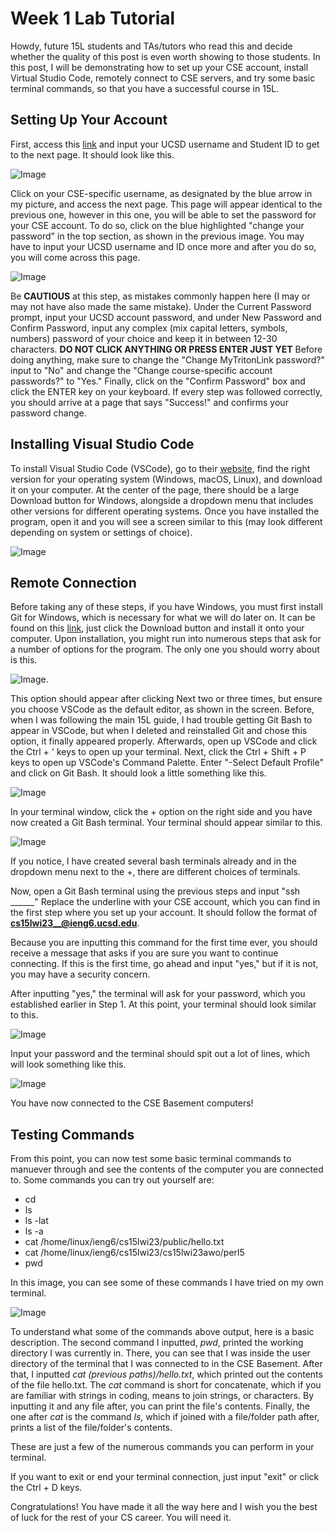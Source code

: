# Week 1 Lab Tutorial 
Howdy, future 15L students and TAs/tutors who read this and decide whether the quality of this post is even worth showing to those students. 
In this post, I will be demonstrating how to set up your CSE account, install Virtual Studio Code, remotely connect to CSE servers, and try some basic terminal commands, so that you have a successful course in 15L.

## Setting Up Your Account
First, access this [link](https://sdacs.ucsd.edu/~icc/index.php) and input your UCSD username and Student ID to get to the next page.
It should look like this.

![Image](https://cdn.discordapp.com/attachments/1064716019156930640/1064716040023584797/image.png)

Click on your CSE-specific username, as designated by the blue arrow in my picture, and access the next page.
This page will appear identical to the previous one, however in this one, you will be able to set the password for your CSE account. To do so, click on the blue highlighted "change your password" in the top section, as shown in the previous image.
You may have to input your UCSD username and ID once more and after you do so, you will come across this page. 

![Image](https://cdn.discordapp.com/attachments/1064716019156930640/1064722923056803932/image.png)

Be **CAUTIOUS** at this step, as mistakes commonly happen here (I may or may not have also made the same mistake).
Under the Current Password prompt, input your UCSD account password, and under New Password and Confirm Password, input any complex (mix capital letters, symbols, numbers) password of your choice and keep it in between 12-30 characters.
**DO NOT CLICK ANYTHING OR PRESS ENTER JUST YET**
Before doing anything, make sure to change the "Change MyTritonLink password?" input to "No" and change the "Change course-specific account passwords?" to "Yes."
Finally, click on the "Confirm Password" box and click the ENTER key on your keyboard.
If every step was followed correctly, you should arrive at a page that says "Success!" and confirms your password change.

## Installing Visual Studio Code
To install Visual Studio Code (VSCode), go to their [website](https://code.visualstudio.com/), find the right version for your operating system (Windows, macOS, Linux), and download it on your computer. At the center of the page, there should be a large Download button for Windows, alongside a dropdown menu that includes other versions for different operating systems. 
Once you have installed the program, open it and you will see a screen similar to this (may look different depending on system or settings of choice). 

![Image](https://cdn.discordapp.com/attachments/1064716019156930640/1064728748114587758/image.png)

## Remote Connection
Before taking any of these steps, if you have Windows, you must first install Git for Windows, which is necessary for what we will do later on. It can be found on this [link](https://gitforwindows.org/), just click the Download button and install it onto your computer. Upon installation, you might run into numerous steps that ask for a number of options for the program. The only one you should worry about is this.

![Image](https://cdn.discordapp.com/attachments/1064716019156930640/1064734246431899668/image.png).

This option should appear after clicking Next two or three times, but ensure you choose VSCode as the default editor, as shown in the screen.
Before, when I was following the main 15L guide, I had trouble getting Git Bash to appear in VSCode, but when I deleted and reinstalled Git and chose this option, it finally appeared properly.
Afterwards, open up VSCode and click the Ctrl + ' keys to open up your terminal. Next, click the Ctrl + Shift + P keys to open up VSCode's Command Palette. Enter "-Select Default Profile" and click on Git Bash. It should look a little something like this.

![Image](https://cdn.discordapp.com/attachments/1064716019156930640/1064740257351860294/image.png)

In your terminal window, click the + option on the right side and you have now created a Git Bash terminal. Your terminal should appear similar to this.

![Image](https://cdn.discordapp.com/attachments/1064716019156930640/1064743387036651600/image.png)

If you notice, I have created several bash terminals already and in the dropdown menu next to the +, there are different choices of terminals.

Now, open a Git Bash terminal using the previous steps and input "ssh ______" Replace the underline with your CSE account, which you can find in the first step where you set up your account. It should follow the format of **cs15lwi23__@ieng6.ucsd.edu**. 

Because you are inputting this command for the first time ever, you should receive a message that asks if you are sure you want to continue connecting. If this is the first time, go ahead and input "yes," but if it is not, you may have a security concern.

After inputting "yes," the terminal will ask for your password, which you established earlier in Step 1. At this point, your terminal should look similar to this. 

![Image](https://cdn.discordapp.com/attachments/1064716019156930640/1064749418580037692/image.png)

Input your password and the terminal should spit out a lot of lines, which will look something like this.

![Image](https://cdn.discordapp.com/attachments/1064716019156930640/1064751083685171211/image.png)

You have now connected to the CSE Basement computers!

## Testing Commands
From this point, you can now test some basic terminal commands to manuever through and see the contents of the computer you are connected to.
Some commands you can try out yourself are:
- cd
- ls
- ls -lat
- ls -a
- cat /home/linux/ieng6/cs15lwi23/public/hello.txt
- cat /home/linux/ieng6/cs15lwi23/cs15lwi23awo/perl5
- pwd

In this image, you can see some of these commands I have tried on my own terminal.

![Image](https://cdn.discordapp.com/attachments/1064716019156930640/1064754488050733126/image.png)

To understand what some of the commands above output, here is a basic description. The second command I inputted, *pwd*, printed the working directory I was currently in. There, you can see that I was inside the user directory of the terminal that I was connected to in the CSE Basement. After that, I inputted *cat (previous paths)/hello.txt*, which printed out the contents of the file hello.txt. The *cat* command is short for concatenate, which if you are familiar with strings in coding, means to join strings, or characters. By inputting it and any file after, you can print the file's contents. Finally, the one after *cat* is the command *ls*, which if joined with a file/folder path after, prints a list of the file/folder's contents. 

These are just a few of the numerous commands you can perform in your terminal.

If you want to exit or end your terminal connection, just input "exit" or click the Ctrl + D keys.

Congratulations! You have made it all the way here and I wish you the best of luck for the rest of your CS career. You will need it.

